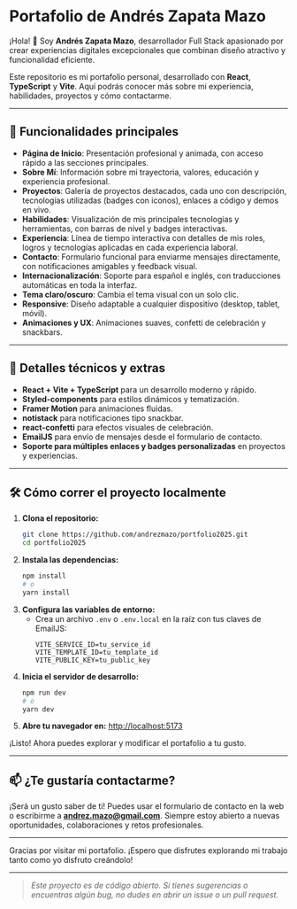 # Portafolio de Andrés Zapata Mazo

¡Hola! 👋 Soy **Andrés Zapata Mazo**, desarrollador Full Stack apasionado por crear experiencias digitales excepcionales que combinan diseño atractivo y funcionalidad eficiente.

Este repositorio es mi portafolio personal, desarrollado con **React**, **TypeScript** y **Vite**. Aquí podrás conocer más sobre mi experiencia, habilidades, proyectos y cómo contactarme.

---

## 🚀 Funcionalidades principales

- **Página de Inicio**: Presentación profesional y animada, con acceso rápido a las secciones principales.
- **Sobre Mí**: Información sobre mi trayectoria, valores, educación y experiencia profesional.
- **Proyectos**: Galería de proyectos destacados, cada uno con descripción, tecnologías utilizadas (badges con iconos), enlaces a código y demos en vivo.
- **Habilidades**: Visualización de mis principales tecnologías y herramientas, con barras de nivel y badges interactivas.
- **Experiencia**: Línea de tiempo interactiva con detalles de mis roles, logros y tecnologías aplicadas en cada experiencia laboral.
- **Contacto**: Formulario funcional para enviarme mensajes directamente, con notificaciones amigables y feedback visual.
- **Internacionalización**: Soporte para español e inglés, con traducciones automáticas en toda la interfaz.
- **Tema claro/oscuro**: Cambia el tema visual con un solo clic.
- **Responsive**: Diseño adaptable a cualquier dispositivo (desktop, tablet, móvil).
- **Animaciones y UX**: Animaciones suaves, confetti de celebración y snackbars.

---

## 🎉 Detalles técnicos y extras

- **React + Vite + TypeScript** para un desarrollo moderno y rápido.
- **Styled-components** para estilos dinámicos y tematización.
- **Framer Motion** para animaciones fluidas.
- **notistack** para notificaciones tipo snackbar.
- **react-confetti** para efectos visuales de celebración.
- **EmailJS** para envío de mensajes desde el formulario de contacto.
- **Soporte para múltiples enlaces y badges personalizadas** en proyectos y experiencias.

---

## 🛠️ Cómo correr el proyecto localmente

1. **Clona el repositorio:**
   ```bash
   git clone https://github.com/andrezmazo/portfolio2025.git
   cd portfolio2025
   ```
2. **Instala las dependencias:**
   ```bash
   npm install
   # o
   yarn install
   ```
3. **Configura las variables de entorno:**
   - Crea un archivo `.env` o `.env.local` en la raíz con tus claves de EmailJS:
     ```env
     VITE_SERVICE_ID=tu_service_id
     VITE_TEMPLATE_ID=tu_template_id
     VITE_PUBLIC_KEY=tu_public_key
     ```
4. **Inicia el servidor de desarrollo:**
   ```bash
   npm run dev
   # o
   yarn dev
   ```
5. **Abre tu navegador en:**
   [http://localhost:5173](http://localhost:5173)

¡Listo! Ahora puedes explorar y modificar el portafolio a tu gusto.

---

## 📫 ¿Te gustaría contactarme?

¡Será un gusto saber de ti! Puedes usar el formulario de contacto en la web o escribirme a **andrez.mazo@gmail.com**. Siempre estoy abierto a nuevas oportunidades, colaboraciones y retos profesionales.

---

Gracias por visitar mi portafolio. ¡Espero que disfrutes explorando mi trabajo tanto como yo disfruto creándolo!

---

> _Este proyecto es de código abierto. Si tienes sugerencias o encuentras algún bug, no dudes en abrir un issue o un pull request._

